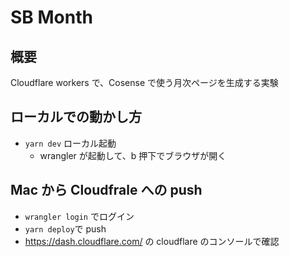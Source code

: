 # SB Month

## 概要

Cloudflare workers で、Cosense で使う月次ページを生成する実験

## ローカルでの動かし方

- `yarn dev` ローカル起動
  - wrangler が起動して、b 押下でブラウザが開く

## Mac から Cloudfrale への push

- `wrangler login` でログイン
- `yarn deploy`で push
- https://dash.cloudflare.com/ の cloudflare のコンソールで確認
